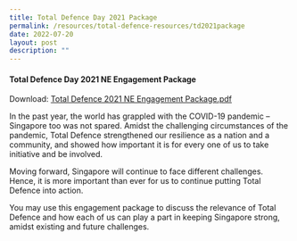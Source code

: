 ```yaml
---
title: Total Defence Day 2021 Package
permalink: /resources/total-defence-resources/td2021package
date: 2022-07-20
layout: post
description: ""
---
```

#### Total Defence Day 2021 NE Engagement Package
Download: [Total Defence 2021 NE Engagement Package.pdf](https://go.gov.sg/td21-ne-engagement-package)

In the past year, the world has grappled with the COVID-19 pandemic – Singapore too was not spared. Amidst the challenging circumstances of the pandemic, Total Defence strengthened our resilience as a nation and a community, and showed how important it is for every one of us to take initiative and be involved. 
	
Moving forward, Singapore will continue to face different challenges. Hence, it is more important than ever for us to continue putting Total Defence into action.

You may use this engagement package to discuss the relevance of Total Defence and how each of us can play a part in keeping Singapore strong, amidst existing and future challenges.